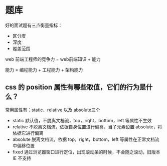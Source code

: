 # 题库

好的面试题有三点衡量指标：
- 区分度
- 深度
- 覆盖范围

web 前端工程师的竞争力 = web前端知识 + 能力

能力 = 编程能力 + 工程能力 + 架构能力

## css 的 position 属性有哪些取值，它们的行为是什么？
常用属性有：static、relative 以及 absolute三个

- static 默认值，不脱离文档流，top，right，bottom，left 等属性不生效
- relative 不脱离文档流，依据自身位置进行偏离，当子元素设置 absolute，将依据它进行偏离
- absolute 脱离文档流，依据 top，right，bottom，left 等属性在正常文档流中偏移位置
- fixed 通过浏览器窗口进行定位，出现滚动条的时候，不会随之滚动，旧版本 IE 不支持

